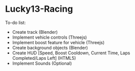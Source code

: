 # Lucky13-Racing

To-do list:

- Create track (Blender)
- Implement vehicle controls (Threejs)
- Implement boost feature for vehicle (Threejs)
- Create background objects (Blender)
- Create HUD [Speed, Boost Cooldown, Current Time, Laps Completed/Laps Left] (HTML5) 
- Implement Sounds (Optional)
